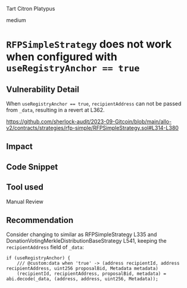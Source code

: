 Tart Citron Platypus

medium

# `RFPSimpleStrategy` does not work when configured with `useRegistryAnchor == true`

## Vulnerability Detail

When `useRegistryAnchor == true`, `recipientAddress` can not be passed from `_data`, resulting in a revert at L362.

https://github.com/sherlock-audit/2023-09-Gitcoin/blob/main/allo-v2/contracts/strategies/rfp-simple/RFPSimpleStrategy.sol#L314-L380

## Impact

## Code Snippet

## Tool used

Manual Review

## Recommendation

Consider changing to similar as RFPSimpleStrategy L335 and DonationVotingMerkleDistributionBaseStrategy L541, keeping the `recipientAddress` field of `_data`:

```solidity
if (useRegistryAnchor) {
    /// @custom:data when 'true' -> (address recipientId, address recipientAddress, uint256 proposalBid, Metadata metadata)
    (recipientId, recipientAddress, proposalBid, metadata) = abi.decode(_data, (address, address, uint256, Metadata));
```